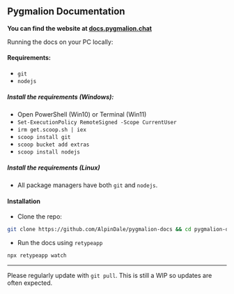 ## Pygmalion Documentation

**You can find the website at [docs.pygmalion.chat](http://docs.pygmalion.chat)**

Running the docs on your PC locally:

#### Requirements:
- `git`
- `nodejs`

##### Install the requirements (Windows):
- Open PowerShell (Win10) or Terminal (Win11)
- `Set-ExecutionPolicy RemoteSigned -Scope CurrentUser`
- `irm get.scoop.sh | iex`
- `scoop install git`
- `scoop bucket add extras`
- `scoop install nodejs`

##### Install the requirements (Linux)
- All package managers have both `git` and `nodejs`.

#### Installation 

- Clone the repo:
```bash
git clone https://github.com/AlpinDale/pygmalion-docs && cd pygmalion-docs
```
- Run the docs using `retypeapp`
```bash
npx retypeapp watch
```

***

Please regularly update with `git pull`. This is still a WIP so updates are often expected.
